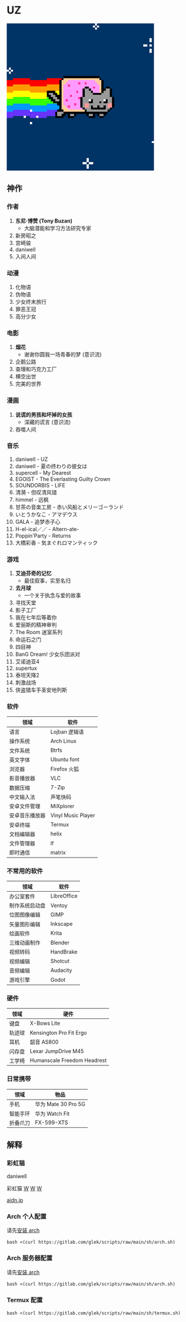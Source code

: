 # UZ

![Nyan Cat](img/PopTartCat.gif)


## 神作

### 作者

1. **东尼·博赞 (Tony Buzan)**
    - 大脑潜能和学习方法研究专家
1. 新房昭之
1. 宫崎骏
1. daniwell
1. 入间人间

### 动漫

1. 化物语
1. 伪物语
1. 少女终末旅行
1. 罪恶王冠
1. 高分少女

### 电影

1. **烟花**
    - 谢谢你圆我一场青春的梦 (意识流)
1. 企鹅公路
1. 查理和巧克力工厂
1. 横空出世
1. 完美的世界

### 漫画

1. **说谎的男孩和坏掉的女孩**
    - 深藏的谎言 (意识流)
1. 吞噬人间

### 音乐

1. daniwell - UZ
1. daniwell - 夏の终わりの彼女は
1. supercell - My Dearest
1. EGOIST - The Everlasting Guilty Crown
1. SOUNDORBIS - LIFE
1. 清漪 - 但叹清风错
1. himmel - 远枫
1. 甘茶の音楽工房 - 赤い风船とメリーゴーランド
1. いとうかなこ - アマデウス
1. GALA - 追梦赤子心
1. H-el-ical／／ - Altern-ate-
1. Poppin'Party - Returns
1. 大橋彩香 - 気まぐれロマンティック

### 游戏

1. **艾迪芬奇的记忆**
    - 最佳叙事，实至名归
1. **去月球**
    - 一个关于执念与爱的故事
1. 寻找天堂
1. 影子工厂
1. 我在七年后等着你
1. 爱丽斯的精神审判
1. The Room 迷室系列
1. 命运石之门
1. 四目神
1. BanG Dream! 少女乐团派对
1. 艾诺迪亚4
1. supertux
1. 泰坦天降2
1. 刺激战场
1. 侠盗猎车手圣安地列斯

### 软件

| 领域 | 软件 |
| --- | --- |
| 语言 | Lojban 逻辑语 |
| 操作系统 | Arch Linux |
| 文件系统 | Btrfs |
| 英文字体 | Ubuntu font |
| 浏览器 | Firefox 火狐 |
| 影音播放器 | VLC |
| 数据压缩 | 7-Zip |
| 中文输入法 | 声笔快码 |
| 安卓文件管理 | MiXplorer |
| 安卓音乐播放器 | Vinyl Music Player |
| 安卓终端 | Termux |
| 文档编辑器 | helix |
| 文件管理器 | lf |
| 即时通信 | matrix |

### 不常用的软件

| 领域 | 软件 |
| --- | --- |
| 办公室套件 | LibreOffice |
| 制作系统启动盘 | Ventoy |
| 位图图像编辑 | GIMP |
| 矢量图形编辑 | Inkscape |
| 绘画软件 | Krita |
| 三维动画制作 | Blender |
| 视频转码 | HandBrake |
| 视频编辑 | Shotcut |
| 音频编辑 | Audacity |
| 游戏引擎 | Godot |

### 硬件

| 领域 | 硬件 |
| --- | --- |
| 键盘 | X-Bows Lite |
| 轨迹球 | Kensington Pro Fit Ergo |
| 耳机 | 韶音 AS800 |
| 闪存盘 | Lexar JumpDrive M45 |
| 工学椅 | Humanscale Freedom Headrest |

### 日常携带

| 领域 | 物品 |
| --- | --- |
| 手机 | 华为 Mate 30 Pro 5G |
| 智能手环 | 华为 Watch Fit |
| 折叠爪刀 | FX-599-XTS |


## 解释 ##

### 彩虹猫 ###

daniwell

彩虹猫
[W](http://www.nyan.cat/)
[W](https://www.webcitation.org/6AX4J3pMz?url=http://www.prguitarman.com/index.php?id=348)
[W](https://www.youtube.com/watch?v=QH2-TGUlwu4)

[aidn.jp](https://aidn.jp/)


### Arch 个人配置 ###

请先[安装 arch](arch.md)

```shell
bash <(curl https://gitlab.com/glek/scripts/raw/main/sh/arch.sh)
```


### Arch 服务器配置 ###

请先[安装 arch](archv.md)

```shell
bash <(curl https://gitlab.com/glek/scripts/raw/main/sh/arch.sh)
```


### Termux 配置 ###

```shell
bash <(curl https://gitlab.com/glek/scripts/raw/main/sh/termux.sh)
```
